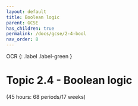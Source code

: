 ```yaml
---
layout: default
title: Boolean logic
parent: GCSE
has_children: true
permalink: /docs/gcse/2-4-bool
nav_order: 8
---
```

OCR
{: .label .label-green }

# Topic 2.4 - Boolean logic

(45 hours: 68 periods/17 weeks)
